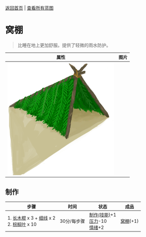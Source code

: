 [返回首页](index.md)   |  [查看所有蓝图](blueprint.md)
# 窝棚  
> 比睡在地上更加舒服。提供了轻微的雨水防护。  
  
  属性  |   图片   
 ----  |  ----:   
   |  ![](Sprite/Shelter.png)   
  
## 制作  
步骤  |  时间  |  状态  |  成品  
----  |  ----  |  ----  |  ----  
1. [长木棍](StickLong.md) x 3 + [细线](CordFiber.md) x 2<br>2. [棕榈叶](PalmFronds.md) x 10  |  30分/每步骤  |  [制作(技能)](Skill_Crafting.md)+1<br>[压力](Stress.md)-10<br>[情绪](Morale.md)+2  |  [窝棚](Shelter.md)(+1)  

